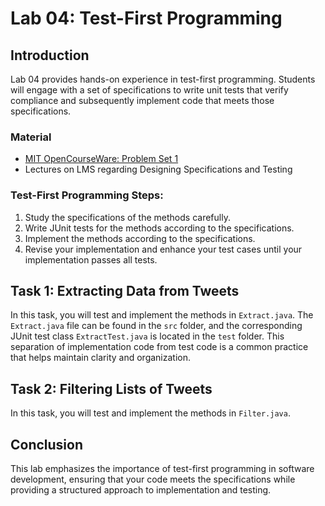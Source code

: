 # Lab 04: Test-First Programming

## Introduction
Lab 04 provides hands-on experience in test-first programming. Students will engage with a set of specifications to write unit tests that verify compliance and subsequently implement code that meets those specifications.

### Material
- [MIT OpenCourseWare: Problem Set 1](https://ocw.mit.edu/ans7870/6/6.005/s16/psets/ps1/)
- Lectures on LMS regarding Designing Specifications and Testing

### Test-First Programming Steps:
1. Study the specifications of the methods carefully.
2. Write JUnit tests for the methods according to the specifications.
3. Implement the methods according to the specifications.
4. Revise your implementation and enhance your test cases until your implementation passes all tests.

## Task 1: Extracting Data from Tweets
In this task, you will test and implement the methods in `Extract.java`. The `Extract.java` file can be found in the `src` folder, and the corresponding JUnit test class `ExtractTest.java` is located in the `test` folder. This separation of implementation code from test code is a common practice that helps maintain clarity and organization.


## Task 2: Filtering Lists of Tweets
In this task, you will test and implement the methods in `Filter.java`.


## Conclusion
This lab emphasizes the importance of test-first programming in software development, ensuring that your code meets the specifications while providing a structured approach to implementation and testing.
